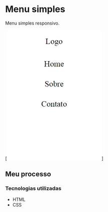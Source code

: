 # Menu simples

Menu simples responsivo.


[<img src="src/images/menu.PNG" alt="imagem do menu">]


## Meu processo

### Tecnologias utilizadas

- HTML
- CSS